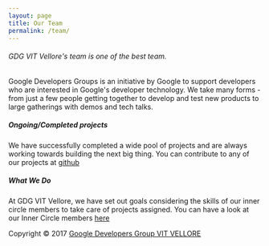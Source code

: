 ```yaml
---
layout: page
title: Our Team
permalink: /team/
---
```

###### GDG VIT Vellore's team is one of the best team.
 Google Developers Groups is an initiative by Google to support developers who are interested in Google's developer technology. 
 We take many forms - from just a few people getting together to develop and test new products to large gatherings with demos and tech talks.
##### Ongoing/Completed projects
We have successfully completed a wide pool of projects and are always working towards building the next big thing.
You can contribute to any of our projects at [github](http://github.com/GDGVIT)


##### What We Do

At GDG VIT Vellore, we have set out goals considering the skills of our inner circle members to take care of projects assigned.
You can have a look at our Inner Circle members [here](https://github.com/orgs/GDGVIT/people)

Copyright © 2017 [Google Developers Group VIT VELLORE](http://www.gdgvitvellore.com)
